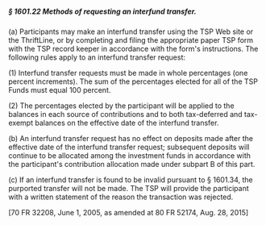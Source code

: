 ##### § 1601.22 Methods of requesting an interfund transfer. #####

(a) Participants may make an interfund transfer using the TSP Web site or the ThriftLine, or by completing and filing the appropriate paper TSP form with the TSP record keeper in accordance with the form's instructions. The following rules apply to an interfund transfer request:

(1) Interfund transfer requests must be made in whole percentages (one percent increments). The sum of the percentages elected for all of the TSP Funds must equal 100 percent.

(2) The percentages elected by the participant will be applied to the balances in each source of contributions and to both tax-deferred and tax-exempt balances on the effective date of the interfund transfer.

(b) An interfund transfer request has no effect on deposits made after the effective date of the interfund transfer request; subsequent deposits will continue to be allocated among the investment funds in accordance with the participant's contribution allocation made under subpart B of this part.

(c) If an interfund transfer is found to be invalid pursuant to § 1601.34, the purported transfer will not be made. The TSP will provide the participant with a written statement of the reason the transaction was rejected.

[70 FR 32208, June 1, 2005, as amended at 80 FR 52174, Aug. 28, 2015]